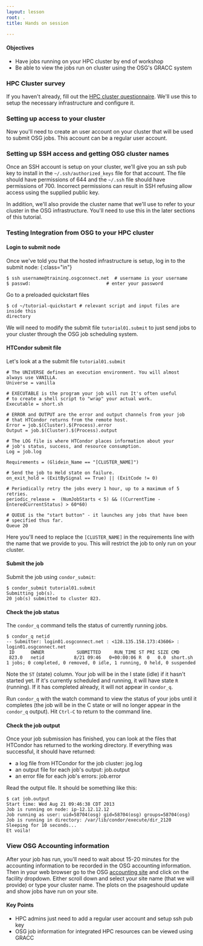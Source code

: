 ```yaml
---
layout: lesson
root: .
title: Hands on session

---
```

<div class="objectives" markdown="1">

#### Objectives
* Have jobs running on your HPC cluster by end of workshop 
* Be able to view the jobs run on cluster using the OSG's GRACC system
</div>

### HPC Cluster survey

If you haven't already, fill out the <a
href="https://goo.gl/forms/8OukxsyG6KBSGHuR2">HPC cluster questionnaire</a>. We'll use
this to setup the necessary infrastructure and configure it.

### Setting up access to your cluster

Now you'll need to create an user account on your cluster
that will be used to submit OSG jobs.  This account can be a regular user
account.  

### Setting up SSH access and getting OSG cluster names
Once an SSH account is setup on your cluster, we'll give you an ssh pub key to
install in the `~/.ssh/authorized_keys` file for that account.  The file should
have permissions of 644 and the `~/.ssh` file should have permissions of 700.
Incorrect permissions can result in SSH refusing allow access using the supplied
public key.

In addition, we'll also provide the cluster name that we'll use to refer to your
cluster in the OSG infrastructure.  You'll need to use this in the later
sections of this tutorial. 



### Testing Integration from OSG to your HPC cluster
#### Login to submit node 

Once we've told you that the hosted infrastructure is setup, log in to the submit node:
{:class="in"}

~~~
$ ssh username@training.osgconnect.net  # username is your username
$ passwd:                            # enter your password
~~~

Go to a preloaded quickstart files

~~~
$ cd ~/tutorial-quickstart # relevant script and input files are inside this
directory
~~~

We will need to modify the submit file `tutorial01.submit` to just send jobs to
your cluster through the OSG job scheduling system.

#### HTCondor submit file

Let's look at a the submit file `tutorial01.submit`

    # The UNIVERSE defines an execution environment. You will almost always use VANILLA.
    Universe = vanilla
    
    # EXECUTABLE is the program your job will run It's often useful
    # to create a shell script to "wrap" your actual work.
    Executable = short.sh
    
    # ERROR and OUTPUT are the error and output channels from your job
    # that HTCondor returns from the remote host.
    Error = job.$(Cluster).$(Process).error
    Output = job.$(Cluster).$(Process).output
    
    # The LOG file is where HTCondor places information about your
    # job's status, success, and resource consumption.
    Log = job.log
    
    Requirements = (Glidein_Name == "[CLUSTER_NAME]")

    # Send the job to Held state on failure. 
    on_exit_hold = (ExitBySignal == True) || (ExitCode != 0)
    
    # Periodically retry the jobs every 1 hour, up to a maximum of 5 retries.
    periodic_release =  (NumJobStarts < 5) && ((CurrentTime - EnteredCurrentStatus) > 60*60)
    
    # QUEUE is the "start button" - it launches any jobs that have been
    # specified thus far.
    Queue 20

Here you'll need to replace the ```[CLUSTER_NAME]``` in the requirements line
with the name that we provide to you.  This will restrict the job to only run on
your cluster.  

#### Submit the job 

Submit the job using `condor_submit`:

	$ condor_submit tutorial01.submit
	Submitting job(s). 
	20 job(s) submitted to cluster 823.

#### Check the job status

The `condor_q` command tells the status of currently running jobs.

	$ condor_q netid
	-- Submitter: login01.osgconnect.net : <128.135.158.173:43606> : login01.osgconnect.net
	 ID      OWNER            SUBMITTED     RUN_TIME ST PRI SIZE CMD
	 823.0   netid           8/21 09:46   0+00:00:06 R  0   0.0  short.sh
	1 jobs; 0 completed, 0 removed, 0 idle, 1 running, 0 held, 0 suspended

Note the `ST` (state) column. Your job will be in the I state (idle) if
it hasn't started yet. If it's currently scheduled and running, it will
have state `R` (running). If it has completed already, it will not appear
in `condor_q`. 

Run `condor_q` with the watch command to view the status of your jobs until it
completes (the job will be in the C state or will no longer appear in the
`condor_q` output).  Hit `Ctrl-C` to return to the command line.

#### Check the job output

Once your job submission has finished, you can look at the files that HTCondor has
returned to the working directory. If everything was successful, it
should have returned:

* a log file from HTCondor for the job cluster: jog.log
* an output file for each job's output: job.output
* an error file for each job's errors: job.error

Read the output file. It should be something like this: 

	$ cat job.output
	Start time: Wed Aug 21 09:46:38 CDT 2013
	Job is running on node: ip-12.12.12.12
	Job running as user: uid=58704(osg) gid=58704(osg) groups=58704(osg)
	Job is running in directory: /var/lib/condor/execute/dir_2120
	Sleeping for 10 seconds...
	Et voila!


### View OSG Accounting information

After your job has run, you'll need to wait about 15-20 minutes for the
accounting information to be recorded in the OSG accounting information.
Then in your web browser go to the OSG 
[accounting site](https://gracc.opensciencegrid.org/dashboard/db/payload-jobs-summary?orgId=1) 
and click on the facility dropdown.  Either scroll down and select your site
name (that we will provide) or type your cluster name.  The plots on the psageshould
update and show jobs have run on your site.

<div class="keypoints" markdown="1">

#### Key Points
* HPC admins just need to add a regular user account and setup ssh pub key
* OSG job information for integrated HPC resources can be viewed using GRACC


</div>

